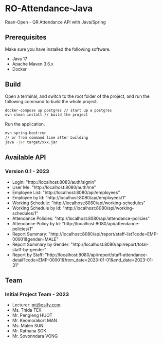 # RO-Attendance-Java
Rean-Open - QR Attendance API with Java/Spring

## Prerequisites

Make sure you have installed the following software.

* Java 17
* Apache Maven 3.6.x
* Docker

## Build 
Open a terminal, and switch to the root folder of the project, and run the following command to build the whole project.

```bash
docker-compose up postgres // start up a postgres
mvn clean install // build the project
```

Run the application.

```bash
mvn spring-boot:run
// or from command line after building
java -jar target/xxx.jar
```

## Available API

### Version 0.1 - 2023
- Login: "http://localhost:8080/auth/signin"
- User Me: "http://localhost:8080/auth/me"
- Employee List: "http://localhost:8080/api/employees"
- Employee by Id: "http://localhost:8080/api/employees/1"
- Working Schedule: "http://localhost:8080/api/working-schedules"
- Working Schedule by Id: "http://localhost:8080/api/working-schedules/1"
- Attendance Policies: "http://localhost:8080/api/attendance-policies"
- Attendance Policy by Id: "http://localhost:8080/api/attendance-policies/1"
- Report Summary: "http://localhost:8080/api/report/staff-list?code=EMP-00001&gender=MALE"
- Report Summary by Gender: "http://localhost:8080/api/report/total-staff-by-gender"
- Report by Staff: "http://localhost:8080/api/report/staff-attendance-detail?code=EMP-00001&from_date=2023-01-01&end_date=2023-01-31"

## Team
### Initial Project Team - 2023
- Lecturer: mt@osify.com
- Ms. Thida TEK
- Mr. Pengleng HUOT
- Mr. Keomorakort MAN
- Ms. Malen SUN
- Mr. Rathana SOK
- Mr. Sovonndara VONG

